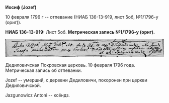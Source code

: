 **Иосиф (Jozef)**

10 февраля 1796 г -- отпевание (НИАБ 136-13-919, лист 5об, №1/1796-у
(ориг)).

**НИАБ 136-13-919:** Лист 5об. **Метрическая запись №1/1796-у (ориг).**

![](./media/cda66e8d9a0411d012d6f7d2cd2533d99fb1b779.png)

Дедиловичская Покровская церковь. 10 февраля 1796 года. Метрическая
запись об отпевании.

Jozef -- умерший, с деревни Дедиловичи, похоронен при церкви
Дедиловичской.

Jazgunowicz Antoni -- ксёндз.
